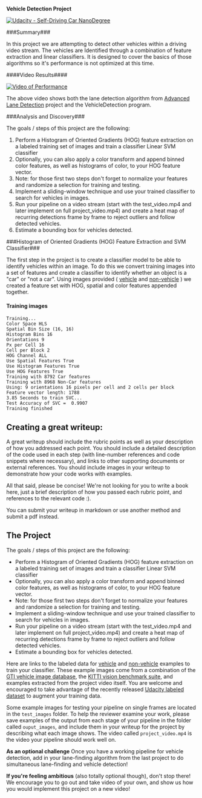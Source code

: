 **Vehicle Detection Project**

[![Udacity - Self-Driving Car NanoDegree](https://s3.amazonaws.com/udacity-sdc/github/shield-carnd.svg)](http://www.udacity.com/drive)

###Summary###

In this project we are attempting to detect other vehicles within a driving video stream. The vehicles are Identified through a combination of feature extraction and linear classifiers. It is designed to cover the basics of those algorithms so it's performance is not optimized at this time.

####Video Results####

[![Video of Performance](http://img.youtube.com/vi/fjs2ltGHCPw/0.jpg)](http://www.youtube.com/watch?v=fjs2ltGHCPw)

The above video shows both the lane detection algorithm from [Advanced Lane Detection](https://github.com/johncarpenter/CarND-Vehicle-Detection) project and the VehicleDetection program.


###Analysis and Discovery###

The goals / steps of this project are the following:

1. Perform a Histogram of Oriented Gradients (HOG) feature extraction on a labeled training set of images and train a classifier Linear SVM classifier
2. Optionally, you can also apply a color transform and append binned color features, as well as histograms of color, to your HOG feature vector.
3. Note: for those first two steps don't forget to normalize your features and randomize a selection for training and testing.
4. Implement a sliding-window technique and use your trained classifier to search for vehicles in images.
5. Run your pipeline on a video stream (start with the test_video.mp4 and later implement on full project_video.mp4) and create a heat map of recurring detections frame by frame to reject outliers and follow detected vehicles.
6. Estimate a bounding box for vehicles detected.

###Histogram of Oriented Gradients (HOG) Feature Extraction and SVM Classifier###

The first step in the project is to create a classifier model to be able to identify vehicles within an image. To do this we convert training images into a set of features and create a classifier to identify whether an object is a "car" or "not a car". Using images provided ( [vehicle](https://s3.amazonaws.com/udacity-sdc/Vehicle_Tracking/vehicles.zip) and [non-vehicle](https://s3.amazonaws.com/udacity-sdc/Vehicle_Tracking/non-vehicles.zip) ) we created a feature set with HOG, spatial and color features appended together.

#### Training images ####





```
Training...
Color Space HLS
Spatial Bin Size (16, 16)
Histogram Bins 16
Orientations 9
Px per Cell 16
Cell per Block 2
HOG Channel ALL
Use Spatial Features True
Use Histogram Features True
Use HOG Features True
Training with 8792 Car features
Training with 8968 Non-Car features
Using: 9 orientations 16 pixels per cell and 2 cells per block
Feature vector length: 1788
3.85 Seconds to train SVC...
Test Accuracy of SVC =  0.9907
Training finished
```



Creating a great writeup:
---
A great writeup should include the rubric points as well as your description of how you addressed each point.  You should include a detailed description of the code used in each step (with line-number references and code snippets where necessary), and links to other supporting documents or external references.  You should include images in your writeup to demonstrate how your code works with examples.  

All that said, please be concise!  We're not looking for you to write a book here, just a brief description of how you passed each rubric point, and references to the relevant code :).

You can submit your writeup in markdown or use another method and submit a pdf instead.

The Project
---

The goals / steps of this project are the following:

* Perform a Histogram of Oriented Gradients (HOG) feature extraction on a labeled training set of images and train a classifier Linear SVM classifier
* Optionally, you can also apply a color transform and append binned color features, as well as histograms of color, to your HOG feature vector.
* Note: for those first two steps don't forget to normalize your features and randomize a selection for training and testing.
* Implement a sliding-window technique and use your trained classifier to search for vehicles in images.
* Run your pipeline on a video stream (start with the test_video.mp4 and later implement on full project_video.mp4) and create a heat map of recurring detections frame by frame to reject outliers and follow detected vehicles.
* Estimate a bounding box for vehicles detected.

Here are links to the labeled data for [vehicle](https://s3.amazonaws.com/udacity-sdc/Vehicle_Tracking/vehicles.zip) and [non-vehicle](https://s3.amazonaws.com/udacity-sdc/Vehicle_Tracking/non-vehicles.zip) examples to train your classifier.  These example images come from a combination of the [GTI vehicle image database](http://www.gti.ssr.upm.es/data/Vehicle_database.html), the [KITTI vision benchmark suite](http://www.cvlibs.net/datasets/kitti/), and examples extracted from the project video itself.   You are welcome and encouraged to take advantage of the recently released [Udacity labeled dataset](https://github.com/udacity/self-driving-car/tree/master/annotations) to augment your training data.  

Some example images for testing your pipeline on single frames are located in the `test_images` folder.  To help the reviewer examine your work, please save examples of the output from each stage of your pipeline in the folder called `ouput_images`, and include them in your writeup for the project by describing what each image shows.    The video called `project_video.mp4` is the video your pipeline should work well on.  

**As an optional challenge** Once you have a working pipeline for vehicle detection, add in your lane-finding algorithm from the last project to do simultaneous lane-finding and vehicle detection!

**If you're feeling ambitious** (also totally optional though), don't stop there!  We encourage you to go out and take video of your own, and show us how you would implement this project on a new video!
